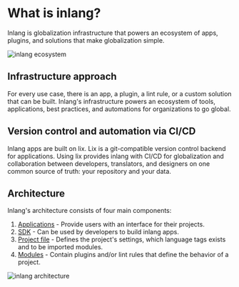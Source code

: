 # What is inlang?

Inlang is globalization infrastructure that powers an ecosystem of apps, plugins, and solutions that make globalization simple.

![inlang ecosystem](https://cdn.jsdelivr.net/gh/inlang/monorepo/inlang/documentation/sdk/assets/ecosystem.jpg)

## Infrastructure approach

For every use case, there is an app, a plugin, a lint rule, or a custom solution that can be built. Inlang's infrastructure powers an ecosystem of tools, applications, best practices, and automations for organizations to go global.

<doc-figure src="https://cdn.jsdelivr.net/gh/inlang/monorepo/inlang/documentation/sdk/assets/project.jpg" alt="one config file to power all infrastructure tools" caption="Sketch about the concept of one configuration file that powers all tools, automation, and applications for globalization that developers build on top of."></doc-figure>

## Version control and automation via CI/CD

Inlang apps are built on lix. Lix is a git-compatible version control backend for applications. Using lix provides inlang with CI/CD for globalization and collaboration between developers, translators, and designers on one common source of truth: your repository and your data.

<doc-figure src="https://github.com/inlang/monorepo/assets/58360188/917cc987-669d-4203-a2ed-8184087fd070" alt="lix-based globalization infrastructure" caption="Lix repositories act as building blocks for tools, applications like the editor, and automation via CI/CD."></doc-figure>

## Architecture

Inlang's architecture consists of four main components:

1. [Applications](/documentation/app) - Provide users with an interface for their projects.
2. [SDK](/documentation/sdk) - Can be used by developers to build inlang apps.
3. [Project file](/g/49fn9ggo/guide-niklasbuchfink-howToSetupInlang#create-project-file) - Defines the project's settings, which language tags exists and to be imported modules.
4. [Modules](/documentation/plugin) - Contain plugins and/or lint rules that define the behavior of a project.

![inlang architecture](https://cdn.jsdelivr.net/gh/inlang/monorepo/inlang/documentation/sdk/assets/architecture.jpg)

<doc-links>
    <doc-link title="How to setup inlang for your project" icon="material-symbols:developer-guide-outline" href="/g/49fn9ggo/guide-niklasbuchfink-howToSetupInlang" description="A general guide on the minimum steps required to make your project ready for the ecosystem of inlang."></doc-link>
</doc-links>
